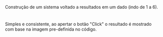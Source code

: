 
Construção de um sistema voltado a resultados em um dado (indo de 1 a 6).
#

Simples e consistente, ao apertar o botão "Click" o resultado é mostrado com base na imagem pre-definida no código.
##


 
